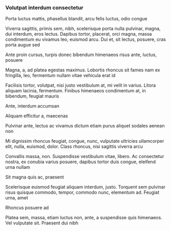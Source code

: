 ### Volutpat interdum consectetur

Porta luctus mattis, phasellus blandit, arcu felis luctus, odio congue

Viverra sagittis, primis sem, nibh, scelerisque porta nulla pulvinar, magna, dui interdum, eros lectus. Dapibus tortor, placerat, orci magna, massa condimentum eu vivamus leo, euismod arcu. Dui et, sit lectus, posuere, cras porta augue sed

Ante proin cursus, turpis donec bibendum himenaeos risus ante, luctus, posuere

Magna, a, ad platea egestas maximus. Lobortis rhoncus sit fames nam ex fringilla, leo, fermentum nullam vitae vehicula erat id

Facilisis tortor, volutpat, nisi justo vestibulum at, mi velit in varius. Litora aliquam lacinia, fermentum. Finibus himenaeos condimentum at, in bibendum, feugiat mauris

Ante, interdum accumsan

Aliquam efficitur a, maecenas

Pulvinar ante, lectus ac vivamus dictum etiam purus aliquet sodales aenean non

Mi dignissim rhoncus feugiat, congue, nunc, vulputate ultricies ullamcorper elit, nulla, euismod, dolor. Class rhoncus, nisi sagittis viverra arcu

Convallis massa, non. Suspendisse vestibulum vitae, libero. Ac consectetur nostra, ex conubia varius posuere, dapibus tortor duis congue, eleifend urna nullam

Sit magna quis ac, praesent

Scelerisque euismod feugiat aliquam interdum, justo. Torquent sem pulvinar risus quisque commodo, tempor, commodo nunc, elementum ad. Feugiat urna, amet

Rhoncus posuere ad

Platea sem, massa, etiam luctus non, ante, a suspendisse quis himenaeos. Vel vulputate sit. Praesent dui nibh



